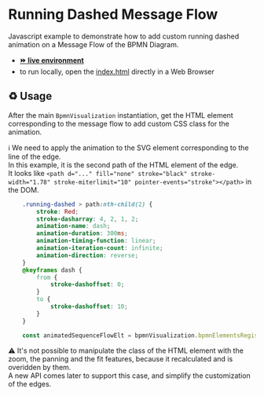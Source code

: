 # Running Dashed Message Flow

Javascript example to demonstrate how to add custom running dashed animation on a Message Flow of the BPMN Diagram.
- [__:fast_forward: live environment__](https://cdn.statically.io/gh/process-analytics/bpmn-visualization-examples/master/examples/custom-animation/running-dashed-message-flow/index.html)
- to run locally, open the [index.html](index.html) directly in a Web Browser

## ♻️ Usage

After the main `BpmnVisualization` instantiation, get the HTML element corresponding to the message flow to add custom CSS class for the animation.

ℹ️ We need to apply the animation to the SVG element corresponding to the line of the edge. \
In this example, it is the second path of the HTML element of the edge. \
It looks like `<path d="..." fill="none" stroke="black" stroke-width="1.78" stroke-miterlimit="10" pointer-events="stroke"></path>` in the DOM.
````css
    .running-dashed > path:nth-child(2) {
        stroke: Red;
        stroke-dasharray: 4, 2, 1, 2;
        animation-name: dash;
        animation-duration: 300ms;
        animation-timing-function: linear;
        animation-iteration-count: infinite;
        animation-direction: reverse;
    }
    @keyframes dash {
        from {
            stroke-dashoffset: 0;
        }
        to {
            stroke-dashoffset: 10;
        }
    }
````

```javascript
    const animatedSequenceFlowElt = bpmnVisualization.bpmnElementsRegistry.addCssClasses(['message_4'], 'running-dashed');
```

⚠️ It's not possible to manipulate the class of the HTML element with the zoom, the panning and the fit features, because it recalculated and is overidden by them. \
A new API comes later to support this case, and simplify the customization of the edges.
